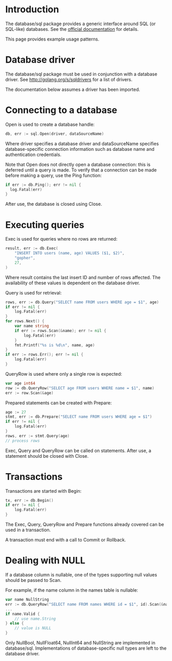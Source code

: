 # Introduction

The database/sql package provides a generic interface around SQL (or SQL-like) databases. See the [official documentation](http://golang.org/pkg/database/sql/) for details.

This page provides example usage patterns.

# Database driver

The database/sql package must be used in conjunction with a database driver.
See http://golang.org/s/sqldrivers for a list of drivers.

The documentation below assumes a driver has been imported.

# Connecting to a database

Open is used to create a database handle:

```go
db, err := sql.Open(driver, dataSourceName)
```

Where driver specifies a database driver and dataSourceName
specifies database-specific connection information
such as database name and authentication credentials.

Note that Open does not directly open a database connection: this is deferred until a query is made. To verify that a connection can be made before making a query, use the Ping function:

```go
if err := db.Ping(); err != nil {
  log.Fatal(err)
}
```

After use, the database is closed using Close.

# Executing queries

Exec is used for queries where no rows are returned:

```go
result, err := db.Exec(
	"INSERT INTO users (name, age) VALUES ($1, $2)",
	"gopher",
	27,
)
```

Where result contains the last insert ID and number of
rows affected. The availability of these values is dependent on
the database driver.

Query is used for retrieval:

```go
rows, err := db.Query("SELECT name FROM users WHERE age = $1", age)
if err != nil {
	log.Fatal(err)
}
for rows.Next() {
	var name string
	if err := rows.Scan(&name); err != nil {
		log.Fatal(err)
	}
	fmt.Printf("%s is %d\n", name, age)
}
if err := rows.Err(); err != nil {
	log.Fatal(err)
}
```

QueryRow is used where only a single row is expected:

```go
var age int64
row := db.QueryRow("SELECT age FROM users WHERE name = $1", name)
err := row.Scan(&age)
```

Prepared statements can be created with Prepare:

```go
age := 27
stmt, err := db.Prepare("SELECT name FROM users WHERE age = $1")
if err != nil {
	log.Fatal(err)
}
rows, err := stmt.Query(age)
// process rows
```

Exec, Query and QueryRow can be called on statements. After use, a
statement should be closed with Close.

# Transactions

Transactions are started with Begin:

```go
tx, err := db.Begin()
if err != nil {
	log.Fatal(err)
}
```

The Exec, Query, QueryRow and Prepare functions already covered can be
used in a transaction.

A transaction must end with a call to Commit or Rollback.

# Dealing with NULL

If a database column is nullable, one of the types supporting null values should be passed to Scan.

For example, if the name column in the names table is nullable:

```go
var name NullString
err := db.QueryRow("SELECT name FROM names WHERE id = $1", id).Scan(&name)
...
if name.Valid {
	// use name.String
} else {
	// value is NULL
}
```

Only NullBool, NullFloat64, NullInt64 and NullString are implemented in
database/sql. Implementations of database-specific null types are left
to the database driver.